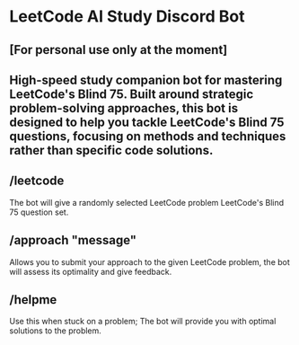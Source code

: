 # LeetCode AI Study Discord Bot
## [For personal use only at the moment]

## High-speed study companion bot for mastering LeetCode's Blind 75. Built around strategic problem-solving approaches, this bot is designed to help you tackle LeetCode's Blind 75 questions, focusing on methods and techniques rather than specific code solutions.

## /leetcode
The bot will give a randomly selected LeetCode problem LeetCode's Blind 75 question set.

## /approach "message"
Allows you to submit your approach to the given LeetCode problem, the bot will assess its optimality and give feedback.

## /helpme
Use this when stuck on a problem; The bot will provide you with optimal solutions to the problem.
